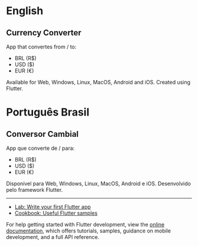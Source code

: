 # English

## Currency Converter

App that convertes from / to:

- BRL (R$)
- USD ($)
- EUR (€)

Available for Web, Windows, Linux, MacOS, Android and iOS.
Created using Flutter.

# Português Brasil

## Conversor Cambial

App que converte de / para:

- BRL (R$)
- USD ($)
- EUR (€)

Disponível para Web, Windows, Linux, MacOS, Android e iOS.
Desenvolvido pelo framework Flutter.

--------------------------------------------------------------

- [Lab: Write your first Flutter app](https://docs.flutter.dev/get-started/codelab)
- [Cookbook: Useful Flutter samples](https://docs.flutter.dev/cookbook)

For help getting started with Flutter development, view the
[online documentation](https://docs.flutter.dev/), which offers tutorials,
samples, guidance on mobile development, and a full API reference.
